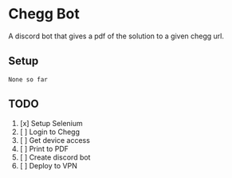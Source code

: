 # Chegg Bot

A discord bot that gives a pdf of the solution to a given chegg url.

## Setup

```
None so far
```

## TODO

1. [x] Setup Selenium
2. [ ] Login to Chegg
3. [ ] Get device access
4. [ ] Print to PDF
5. [ ] Create discord bot
6. [ ] Deploy to VPN